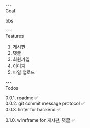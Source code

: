 ---\
Goal


bbs


---\
Features


1. 게시판
2. 댓글
3. 회원가입
4. 이미지
5. 파일 업로드


---\
Todos


0.0.1. readme :white_check_mark:\
0.0.2. git commit message protocol :white_check_mark:\
0.0.3. linter for backend :white_check_mark:

0.1.0. wireframe for 게시판, 댓글 :white_check_mark:
